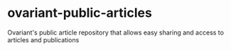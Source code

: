 # ovariant-public-articles
Ovariant's public article repository that allows easy sharing and access to articles and publications
